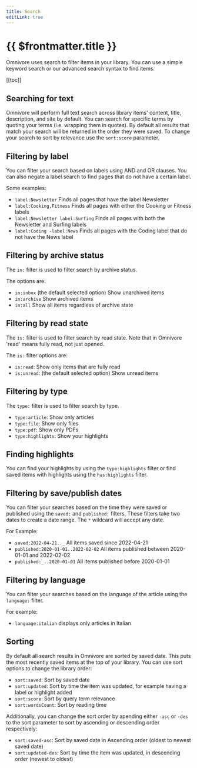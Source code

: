```yaml
---
title: Search
editLink: true
---
```


# {{ $frontmatter.title }}

Omnivore uses search to filter items in your library. You can use a simple keyword search or our advanced search syntax to find items.

[[toc]]

## Searching for text

Omnivore will perform full text search across library items' content, title, description, and site by default. You can search for specific terms by quoting your terms (i.e. wrapping them in quotes). By default all results that match your search will be returned in the order they were saved. To change your search to sort by relevance use the `sort:score` parameter.

## Filtering by label

You can filter your search based on labels using AND and OR clauses. You can also negate a label search to find pages that do not have a certain label.

Some examples:

- `label:Newsletter` Finds all pages that have the label Newsletter
- `label:Cooking,Fitness` Finds all pages with either the Cooking or Fitness labels
- `label:Newsletter label:Surfing` Finds all pages with both the Newsletter and Surfing labels
- `label:Coding -label:News` Finds all pages with the Coding label that do not have the News label

## Filtering by archive status

The `in:` filter is used to filter search by archive status. 

The options are:

- `in:inbox` (the default selected option) Show unarchived items
- `in:archive` Show archived items
- `in:all` Show all items regardless of archive state

## Filtering by read state

The `is:` filter is used to filter search by read state. Note that in Omnivore 'read' means fully read, not just opened.

The `is:` filter options are:

- `is:read`: Show only items that are fully read
- `is:unread`: (the default selected option) Show unread items

## Filtering by type

The `type:` filter is used to filter search by type.

- `type:article`: Show only articles
- `type:file`: Show only files
- `type:pdf`: Show only PDFs
- `type:highlights`: Show your highlights

## Finding highlights

You can find your highlights by using the `type:highlights` filter or find saved items with highlights using the `has:highlights` filter.

## Filtering by save/publish dates

You can filter your searches based on the time they were saved or published using the `saved:` and `published:` filters. These filters take two dates to create a date range. The `*` wildcard will accept any date.

For Example:

- `saved:2022-04-21.._` All items saved since 2022-04-21
- `published:2020-01-01..2022-02-02` All items published between 2020-01-01 and 2022-02-02
- `published:_..2020-01-01` All items published before 2020-01-01

## Filtering by language

You can filter your searches based on the language of the article using the `language:` filter.

For example:

- `language:italian` displays only articles in Italian

## Sorting

By default all search results in Omnivore are sorted by saved date. This puts the most recently saved items at the top of your library. You can use sort options to change the library order:

- `sort:saved`: Sort by saved date
- `sort:updated`: Sort by time the item was updated, for example having a label or highlight added
- `sort:score`: Sort by query term relevance
- `sort:wordsCount`: Sort by reading time

Additionally, you can change the sort order by apending either `-asc` or `-des` to the sort parameter to sort by ascending or descending order respectively:

- `sort:saved-asc`: Sort by saved date in Ascending order (oldest to newest saved date)
- `sort:updated-des`: Sort by time the item was updated, in descending order (newest to oldest)
